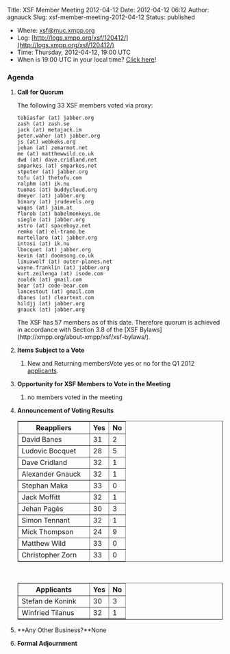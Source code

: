 Title: XSF Member Meeting 2012-04-12
Date: 2012-04-12 06:12
Author: agnauck
Slug: xsf-member-meeting-2012-04-12
Status: published

-   <span>Where</span>: [xsf@muc.xmpp.org  
   ](xmpp:xsf@muc.xmpp.org?join)
-   Log:
    [http://logs.xmpp.org/xsf/120412/](http://logs.xmpp.org/xsf/120412/)
-   Time: Thursday, 2012-04-12, 19:00 UTC
-   When is 19:00 UTC in your local time? [Click
    here](http://www.worldtimeserver.com/)!

### Agenda

1.  **Call for Quorum**

    The following 33 XSF members voted via proxy:

        tobiasfar (at) jabber.org
        zash (at) zash.se
        jack (at) metajack.im
        peter.waher (at) jabber.org
        js (at) webkeks.org
        jehan (at) zemarmot.net
        me (at) matthewwild.co.uk
        dwd (at) dave.cridland.net
        smparkes (at) smparkes.net
        stpeter (at) jabber.org
        tofu (at) thetofu.com
        ralphm (at) ik.nu
        tuomas (at) buddycloud.org
        dmeyer (at) jabber.org
        binary (at) jrudevels.org
        waqas (at) jaim.at
        florob (at) babelmonkeys.de
        siegle (at) jabber.org
        astro (at) spaceboyz.net
        remko (at) el-tramo.be
        martellaro (at) jabber.org
        intosi (at) ik.nu
        lbocquet (at) jabber.org
        kevin (at) doomsong.co.uk
        linuxwolf (at) outer-planes.net
        wayne.franklin (at) jabber.org
        kurt.zeilenga (at) isode.com
        zooldk (at) gmail.com
        bear (at) code-bear.com
        lancestout (at) gmail.com
        dbanes (at) cleartext.com
        hildjj (at) jabber.org
        gnauck (at) jabber.org

    <p>
    The XSF has 57 members as of this date. Therefore quorum is achieved
    in accordance with Section 3.8 of the [XSF
    Bylaws](http://xmpp.org/about-xmpp/xsf/xsf-bylaws/).

2.  **Items Subject to a Vote**
    1.  New and Returning membersVote yes or no for the Q1 2012
        [applicants](http://wiki.xmpp.org/web/Membership_Applications_Q1_2012).

3.  **Opportunity for XSF Members to Vote in the Meeting**
    1.  no members voted in the meeting

4.  **Announcement of Voting Results**  

    <table border="1" cellspacing="0" cellpadding="3">
    <tbody>
    <tr>
    <th style="width: 150px;">
    Reappliers

    </th>
    <th>
    Yes

    </th>
    <th>
    No

    </th>
    </tr>
    <tr>
    <td>
    David Banes

    </td>
    <td>
    31

    </td>
    <td>
    2

    </td>
    </tr>
    <tr>
    <td>
    Ludovic Bocquet

    </td>
    <td>
    28

    </td>
    <td>
    5

    </td>
    </tr>
    <tr>
    <td>
    Dave Cridland

    </td>
    <td>
    32

    </td>
    <td>
    1

    </td>
    </tr>
    <tr>
    <td>
    Alexander Gnauck

    </td>
    <td>
    32

    </td>
    <td>
    1

    </td>
    </tr>
    <tr>
    <td>
    Stephan Maka

    </td>
    <td>
    33

    </td>
    <td>
    0

    </td>
    </tr>
    <tr>
    <td>
    Jack Moffitt

    </td>
    <td>
    32

    </td>
    <td>
    1

    </td>
    </tr>
    <tr>
    <td>
    Jehan Pagès

    </td>
    <td>
    30

    </td>
    <td>
    3

    </td>
    </tr>
    <tr>
    <td>
    Simon Tennant

    </td>
    <td>
    32

    </td>
    <td>
    1

    </td>
    </tr>
    <tr>
    <td>
    Mick Thompson

    </td>
    <td>
    24

    </td>
    <td>
    9

    </td>
    </tr>
    <tr>
    <td>
    Matthew Wild

    </td>
    <td>
    33

    </td>
    <td>
    0

    </td>
    </tr>
    <tr>
    <td>
    Christopher Zorn

    </td>
    <td>
    33

    </td>
    <td>
    0

    </td>
    </tr>
    </tbody>
    </table>
     

    <table border="1" cellspacing="0" cellpadding="3">
    <tbody>
    <tr>
    <th style="width: 150px; height: 27px;">
    Applicants

    </th>
    <th style="height: 27px;">
    Yes

    </th>
    <th style="height: 27px;">
    No

    </th>
    </tr>
    <tr>
    <td style="height: 27px;">
    Stefan de Konink

    </td>
    <td style="height: 27px;">
    30

    </td>
    <td style="height: 27px;">
    3

    </td>
    </tr>
    <tr>
    <td style="height: 27px;">
    Winfried Tilanus

    </td>
    <td style="height: 27px;">
    32

    </td>
    <td style="height: 27px;">
    1

    </td>
    </tr>
    </tbody>
    </table>
5.  **Any Other Business?**None
6.  **Formal Adjournment**

